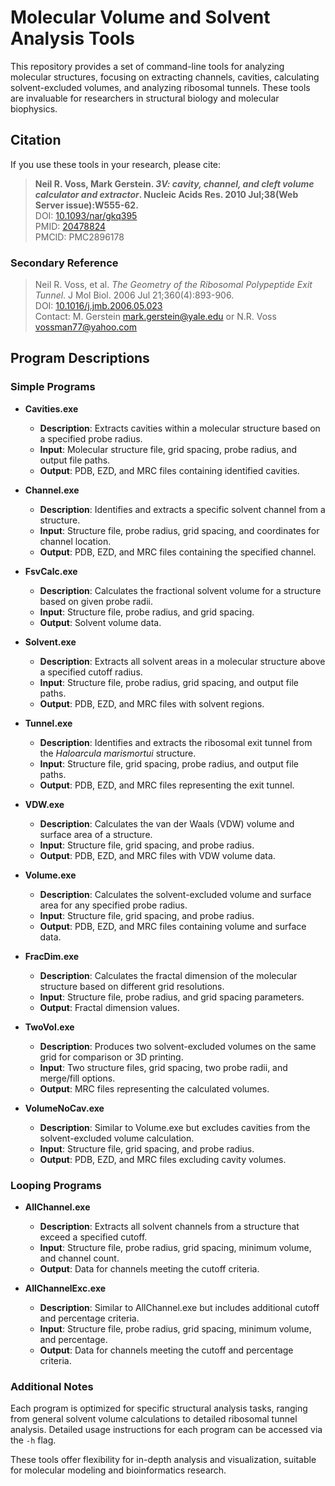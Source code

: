 # Molecular Volume and Solvent Analysis Tools

This repository provides a set of command-line tools for analyzing molecular structures, focusing on extracting channels, cavities, calculating solvent-excluded volumes, and analyzing ribosomal tunnels. These tools are invaluable for researchers in structural biology and molecular biophysics.

## Citation

If you use these tools in your research, please cite:

> **Neil R. Voss, Mark Gerstein. *3V: cavity, channel, and cleft volume calculator and extractor*. Nucleic Acids Res. 2010 Jul;38(Web Server issue):W555-62.**  
> DOI: [10.1093/nar/gkq395](https://doi.org/10.1093/nar/gkq395)  
> PMID: [20478824](https://pubmed.ncbi.nlm.nih.gov/20478824)  
> PMCID: PMC2896178

### Secondary Reference
> Neil R. Voss, et al. *The Geometry of the Ribosomal Polypeptide Exit Tunnel*. J Mol Biol. 2006 Jul 21;360(4):893-906.  
> DOI: [10.1016/j.jmb.2006.05.023](http://dx.doi.org/10.1016/j.jmb.2006.05.023)  
> Contact: M. Gerstein <mark.gerstein@yale.edu> or N.R. Voss <vossman77@yahoo.com>

## Program Descriptions

### Simple Programs

- **Cavities.exe**
  - **Description**: Extracts cavities within a molecular structure based on a specified probe radius.
  - **Input**: Molecular structure file, grid spacing, probe radius, and output file paths.
  - **Output**: PDB, EZD, and MRC files containing identified cavities.

- **Channel.exe**
  - **Description**: Identifies and extracts a specific solvent channel from a structure.
  - **Input**: Structure file, probe radius, grid spacing, and coordinates for channel location.
  - **Output**: PDB, EZD, and MRC files containing the specified channel.

- **FsvCalc.exe**
  - **Description**: Calculates the fractional solvent volume for a structure based on given probe radii.
  - **Input**: Structure file, probe radius, and grid spacing.
  - **Output**: Solvent volume data.

- **Solvent.exe**
  - **Description**: Extracts all solvent areas in a molecular structure above a specified cutoff radius.
  - **Input**: Structure file, probe radius, grid spacing, and output file paths.
  - **Output**: PDB, EZD, and MRC files with solvent regions.

- **Tunnel.exe**
  - **Description**: Identifies and extracts the ribosomal exit tunnel from the *Haloarcula marismortui* structure.
  - **Input**: Structure file, grid spacing, probe radius, and output file paths.
  - **Output**: PDB, EZD, and MRC files representing the exit tunnel.

- **VDW.exe**
  - **Description**: Calculates the van der Waals (VDW) volume and surface area of a structure.
  - **Input**: Structure file, grid spacing, and probe radius.
  - **Output**: PDB, EZD, and MRC files with VDW volume data.

- **Volume.exe**
  - **Description**: Calculates the solvent-excluded volume and surface area for any specified probe radius.
  - **Input**: Structure file, grid spacing, and probe radius.
  - **Output**: PDB, EZD, and MRC files containing volume and surface data.

- **FracDim.exe**
  - **Description**: Calculates the fractal dimension of the molecular structure based on different grid resolutions.
  - **Input**: Structure file, probe radius, and grid spacing parameters.
  - **Output**: Fractal dimension values.

- **TwoVol.exe**
  - **Description**: Produces two solvent-excluded volumes on the same grid for comparison or 3D printing.
  - **Input**: Two structure files, grid spacing, two probe radii, and merge/fill options.
  - **Output**: MRC files representing the calculated volumes.

- **VolumeNoCav.exe**
  - **Description**: Similar to Volume.exe but excludes cavities from the solvent-excluded volume calculation.
  - **Input**: Structure file, grid spacing, and probe radius.
  - **Output**: PDB, EZD, and MRC files excluding cavity volumes.

### Looping Programs

- **AllChannel.exe**
  - **Description**: Extracts all solvent channels from a structure that exceed a specified cutoff.
  - **Input**: Structure file, probe radius, grid spacing, minimum volume, and channel count.
  - **Output**: Data for channels meeting the cutoff criteria.

- **AllChannelExc.exe**
  - **Description**: Similar to AllChannel.exe but includes additional cutoff and percentage criteria.
  - **Input**: Structure file, probe radius, grid spacing, minimum volume, and percentage.
  - **Output**: Data for channels meeting the cutoff and percentage criteria.

### Additional Notes

Each program is optimized for specific structural analysis tasks, ranging from general solvent volume calculations to detailed ribosomal tunnel analysis. Detailed usage instructions for each program can be accessed via the `-h` flag.

These tools offer flexibility for in-depth analysis and visualization, suitable for molecular modeling and bioinformatics research.

